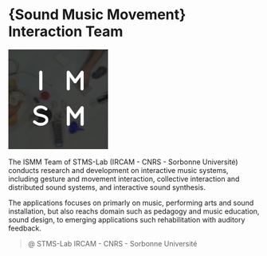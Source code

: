 # {Sound Music Movement} Interaction Team

![ismm-logo](./assets/logo-200x200.png)

The ISMM Team of STMS-Lab (IRCAM - CNRS  - Sorbonne Université) conducts research and development on interactive music systems, including gesture and movement interaction, collective interaction and distributed sound systems, and interactive sound synthesis.

The applications focuses on primarly on music, performing arts and sound installation, but also reachs domain such as pedagogy and music education, sound design, to emerging applications such rehabilitation with auditory feedback.

> @ STMS-Lab IRCAM - CNRS  - Sorbonne Université
